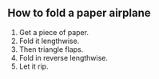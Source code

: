 ## How to fold a paper airplane

1. Get a piece of paper.
2. Fold it lengthwise.
3. Then triangle flaps.
4. Fold in reverse lengthwise.
5. Let it rip.

